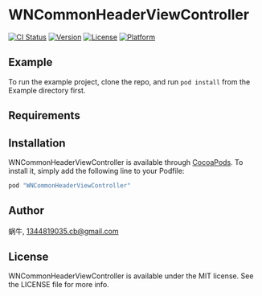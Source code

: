 # WNCommonHeaderViewController

[![CI Status](http://img.shields.io/travis/陈斌/WNCommonHeaderViewController.svg?style=flat)](https://travis-ci.org/陈斌/WNCommonHeaderViewController)
[![Version](https://img.shields.io/cocoapods/v/WNCommonHeaderViewController.svg?style=flat)](http://cocoapods.org/pods/WNCommonHeaderViewController)
[![License](https://img.shields.io/cocoapods/l/WNCommonHeaderViewController.svg?style=flat)](http://cocoapods.org/pods/WNCommonHeaderViewController)
[![Platform](https://img.shields.io/cocoapods/p/WNCommonHeaderViewController.svg?style=flat)](http://cocoapods.org/pods/WNCommonHeaderViewController)

## Example

To run the example project, clone the repo, and run `pod install` from the Example directory first.

## Requirements

## Installation

WNCommonHeaderViewController is available through [CocoaPods](http://cocoapods.org). To install
it, simply add the following line to your Podfile:

```ruby
pod "WNCommonHeaderViewController"
```

## Author

蜗牛, 1344819035.cb@gmail.com

## License

WNCommonHeaderViewController is available under the MIT license. See the LICENSE file for more info.
